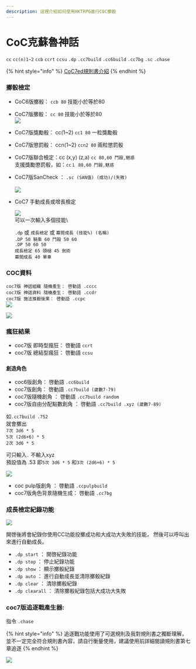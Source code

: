 ```yaml
---
description: 這裡介紹如何使用HKTRPG進行COC擲骰
---
```


# CoC克蘇魯神話

`cc` `cc(n)1~2` `ccb` `ccrt` `ccsu` `.dp` `.cc7build` `.cc6build` `.cc7bg` `.sc` `.chase`

{% hint style="info" %}
[CoC7ed規則書介紹](https://www.patreon.com/posts/67705000)
{% endhint %}

### 擲骰檢定

* CoC6版擲骰： `ccb 80` 技能小於等於80
* CoC7版擲骰： `cc 80` 技能小於等於80\
  ![](<../../.gitbook/assets/image (43).png>)
* CoC7版獎勵骰： cc(1\~2) `cc1 80` 一粒獎勵骰
* CoC7版懲罰骰： ccn(1\~2) `ccn2 80` 兩粒懲罰骰
* CoC7版聯合檢定：cc (x,y) (z,a) `cc 80,60 鬥毆,魅惑` \
  支援獎勵懲罰骰，如：`cc１ 80,60 鬥毆,魅惑`
* CoC7版SanCheck ： `.sc (SAN值) (成功)/(失敗)`\
  \
  ![](<../../.gitbook/assets/image (28).png>)
*   CoC7 手動成長或增長檢定

    ![](<../../.gitbook/assets/image (32).png>)\
    可以一次輸入多個技能\


    `.dp` 或 `成長檢定` 或 `幕間成長 (技能%) (名稱)` \
    `.DP 50 騎乘 60 鬥毆 50 60` \
    `.DP 50 60 50` \
    `成長檢定 65 頭槌 45 劍術`  \
    `幕間成長 40 單車`

### COC資料

`coc7版 神話組織 隨機產生： 啓動語 .cccc` \
`coc7版 神話資料 隨機產生： 啓動語 .ccdr` \
`coc7版 施法推骰後果： 啓動語 .ccpc`\
![](<../../.gitbook/assets/image (7).png>)

![](<../../.gitbook/assets/image (9).png>)

### 瘋狂結果

* coc7版 即時型瘋狂： 啓動語 `ccrt`
* coc7版 總結型瘋狂： 啓動語 `ccsu`

### `創造角色`

* coc6版創角： 啓動語 `.cc6build`
* coc7版創角： 啓動語 `.cc7build (歲數7-79)`
* coc7版隨機創角 ： 啓動語 `.cc7build random`
* coc7版自由分配點數創角 ： 啓動語 `.cc7build .xyz (歲數7-89)`

如`.cc7build .752` \
就會擲出\
`7次 3d6 * 5`\
`5次 (2d6+6) * 5` \
`2次 3d6 * 5`

可只輸入`.`  不輸入xyz\
預設值為 .53 即`5次 3d6 * 5` 和`3次 (2d6+6) * 5`&#x20;

![](<../../.gitbook/assets/image (45).png>)

* coc pulp版創角 ： 啓動語 `.ccpulpbuild`
* coc7版角色背景隨機生成： 啓動語 `.cc7bg`

### 成長檢定紀錄功能

![](<../../.gitbook/assets/image (34) (1).png>)

開啓後將會紀錄你使用CC功能投擲成功和大成功大失敗的技能， 然後可以呼叫出來進行自動成長。

* `.dp start` ： 開啓紀錄功能
* `.dp stop` ： 停止紀錄功能
* `.dp show` ： 顯示擲骰紀錄
* `.dp auto` ： 進行自動成長並清除擲骰紀錄
* `.dp clear` ： 清除擲骰紀錄
* `.dp clearall` ： 清除擲骰紀錄包括大成功大失敗

### coc7版追逐戰產生器:&#x20;

指令 `.chase`&#x20;

{% hint style="info" %}
追逐戰功能使用了可選規則及我對規則書之獨斷理解， 並不一定完全符合規則書內容，請自行衡量使用，建議使用前詳細閱讀規則書第七章追逐
{% endhint %}

![](<../../.gitbook/assets/image (40).png>)

